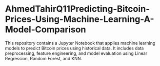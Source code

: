 # AhmedTahirQ11Predicting-Bitcoin-Prices-Using-Machine-Learning-A-Model-Comparison
This repository contains a Jupyter Notebook that applies machine learning models to predict Bitcoin prices using historical data. It includes data preprocessing, feature engineering, and model evaluation using Linear Regression, Random Forest, and KNN.
